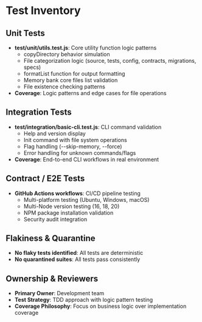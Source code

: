 # Test Inventory

## Unit Tests

- **test/unit/utils.test.js**: Core utility function logic patterns
  - copyDirectory behavior simulation
  - File categorization logic (source, tests, config, contracts, migrations, specs)
  - formatList function for output formatting
  - Memory bank core files list validation
  - File existence checking patterns
- **Coverage**: Logic patterns and edge cases for file operations

## Integration Tests

- **test/integration/basic-cli.test.js**: CLI command validation
  - Help and version display
  - Init command with file system operations
  - Flag handling (--skip-memory, --force)
  - Error handling for unknown commands/flags
- **Coverage**: End-to-end CLI workflows in real environment

## Contract / E2E Tests

- **GitHub Actions workflows**: CI/CD pipeline testing
  - Multi-platform testing (Ubuntu, Windows, macOS)
  - Multi-Node version testing (16, 18, 20)
  - NPM package installation validation
  - Security audit integration

## Flakiness & Quarantine

- **No flaky tests identified**: All tests are deterministic
- **No quarantined suites**: All tests pass consistently

## Ownership & Reviewers

- **Primary Owner**: Development team
- **Test Strategy**: TDD approach with logic pattern testing
- **Coverage Philosophy**: Focus on business logic over implementation coverage
